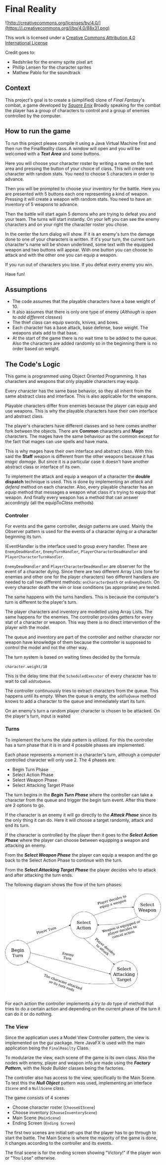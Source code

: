 Final Reality
=============

![http://creativecommons.org/licenses/by/4.0/](https://i.creativecommons.org/l/by/4.0/88x31.png)

This work is licensed under a 
[Creative Commons Attribution 4.0 International License](http://creativecommons.org/licenses/by/4.0/)


Credit goes to:
- Redshrike for the enemy sprite pixel art
- Phillip Lensen for the character sprites
- Mathew Pablo for the soundtrack

Context
-------

This project's goal is to create a (simplified) clone of _Final Fantasy_'s combat, a game developed
by [_Square Enix_](https://www.square-enix.com)
Broadly speaking for the combat the player has a group of characters to control and a group of 
enemies controlled by the computer.

How to run the game
---
To run this project please compile it using a Java Virtual Machine first and then run the FinalReality class. 
A window will open and you will be welcomed with a ***Text Area*** and some buttons.

Here you will choose your character roster by writing a name on the text area and pressing the 
button of your choice of class. This will create one character with random stats. You need to choose 5
characters in order to advance.

Then you will be prompted to choose your inventory for the battle. Here you are presented with 5 buttons
each one representing a kind of weapon. Pressing it will create a weapon with random stats. You need to
have an inventory of 5 weapons to advance.

Then the battle will start again 5 demons who are trying to defeat you and your team. The turns will start
instantly. On your left you can see the enemy characters and on your right the character roster you chose.

In the center the turn dialog will show. If it is an enemy's turn the damage done to one of your characters
is written. If it's your turn, the current turn character's name will be shown underlined, some text
with the equipped weapon and two buttons will appear. With one button you can choose to attack 
and with the other one you can equip a weapon.

If you run out of characters you lose. If you defeat every enemy you win.

Have fun!


Assumptions
---
- The code assumes that the playable characters have a base weight of 10.
- It also assumes that there is only one type of enemy (*Although is open to add different classes*)
- The thief class can equip swords, knives, and bows.
- Each character has a base attack, base defense, base weight. The weapons stats add
to that base.
- At the start of the game there is no wait time to be added to the queue. Also the characters are added
randomly so in the beginning there is no order based on weight.

The Code's Logic
---
This game is programmed using Object Oriented Programming. It has characters and weapons that
only playable characters may equip.

Every character has the same base behavior, so they all inherit from the same
abstract class and interface. This is also applicable for the weapons.

Playable characters differ from enemies because the player can equip and use weapons.
This is why the playable characters have their own interface and abstract class.

The player's characters have different classes and so here comes another fork between the objects.
There are **Common** characters and **Mage** characters. The mages have the same behaviour as the common
except for the fact that mages can use spells and have mana.

This is why mages have their own interface and abstract class. With this said the **Staff**
weapon is different from the other weapons because it has *magic damage*. But since it is a
particular case it doesn't have another abstract class or interface of its own.

To implement the attack and equip a weapon of a character the **double dispatch**
technique is used. This is done by implementing an *attack* and *defend* method
on each character. Also, every playable character has an *equip* method that
messages a weapon what class it's trying to equip that weapon. And finally every 
weapon has a method that can answer accordingly (all the equipTo*Class* methods)

### Controler
For events and the game controller, design patterns are used. Mainly the Observer pattern is used for
the events of a character dying or a character beginning its turn.

IEventHandler is the interface used to group every handler. These are `EnemyDeadHandler`,
`EnemyTurnHandler`, `PlayerCharacterDeadHandler` and `PlayerCharacterTurnHandler`.

`EnemyDeadHandler` and `PlayerCharacterDeadHandler` are observer for the event of a character dying. Since
there are two different Array Lists (one for enemies and other one for the player characters) two different
handlers are needed to call two different methods: `onCharacterDeath` or `onEnemyDeath`. On every character
death the win or lose conditions (as appropriate) are tested.

The same happens with the turns handlers. This is because the computer's turn is different to the player's
turn.

The player characters and inventory are modelled using Array Lists. The same happens for the enemies.
The controller provides getters for every stat of a character or weapon. This way there is no direct
intervention of the player with the model.

The queue and inventory are part of the controller and neither character nor weapon have knowledge of them
because the controller is supposed to control the model and not the other way.

The turn system is based on waiting times decided by the formula
```
character.weight/10
```
This is the delay time that the `ScheduledExecutor` of every character has to wait to call `addtoQueue`.


The controller continuously tries to extract characters from the queue. This happens until its empty.
When the queue is empty, the `addToQueue` method knows to add a character to the queue and immediately start 
its turn.

On an enemy's turn a random player character is chosen to be attacked. On the player's turn, input is waited

### Turns
To implement the turns the state pattern is utilized. For this the controller has a turn phase that it is in
and 4 possible phases are implemented.

Each phase represents a moment in a character's turn, although a computer controlled character will only use 2.
The 4 phases are:
- Begin Turn Phase
- Select Action Phase
- Select Weapon Phase
- Select Attacking Target Phase

The turn begins in the ***Begin Turn Phase*** where the controller can take a character from the queue and
trigger the begin turn event. After this there are 2 options to go.

If the character is an enemy it will go directly to the ***Attack Phase*** since its the only thing it can do.
Here it will choose a target randomly, attack and end its turn.

If the character is controlled by the player then it goes to the ***Select Action Phase*** where the player
can choose between equipping a weapon and attacking an enemy.

From the ***Select Weapon Phase*** the player can equip a weapon and the go back to the Select Action Phase
to continue with the turn.

From the ***Select Attacking Target Phase*** the player decides who to attack and after attacking the turn
ends.

The following diagram shows the flow of the turn phases:


![Turns phase diagram](media/Tarea_3_Phase_Diagram.png)

For each action the controller implements a *try to do* type of method that tries to do a certain action and
depending on the current phase of the turn it can do it or do nothing.

### The View
Since the application uses a Model View Controller pattern, the view is implemented on the *gui* package.
Here JavaFX is used with the main application being the `FinalReailty` Class.

To modularize the view, each scene of the game is its own class. Also the nodes with enemy, player and weapon
info are made using the ***Factory Pattern***, with the *Node Builder* classes being the factories.

The controller also has access to the view, specifically to the Main Scene. To test this the ***Null Object***
pattern was used, implementing an interface `IScene` and a `NullScene` class.

The game consists of 4 scenes
- Choose character roster (`ChooseUIScene`)
- Choose inventory (`ChooseInventoryScene`)
- Main Scene (`MainScene`)
- Ending Screen (`Ending Screen`)

The first two scenes are initial set-ups that the player has to go through to start the battle. The Main
Scene is where the majority of the game is done, it changes according to the controller and its events.

The final scene is for the ending screen showing "Victory!" if the player won or "You Lose" otherwise.